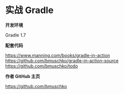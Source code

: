 # 实战 Gradle

**开发环境**

Gradle 1.7

**配套代码**

https://www.manning.com/books/gradle-in-action \
https://github.com/bmuschko/gradle-in-action-source \
https://github.com/bmuschko/todo

**作者 GitHub 主页**

https://github.com/bmuschko